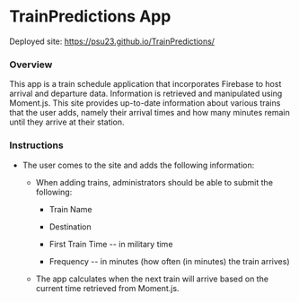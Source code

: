 # TrainPredictions App

Deployed site: https://psu23.github.io/TrainPredictions/

### Overview

This app is a train schedule application that incorporates Firebase to host arrival and departure data. Information is retrieved and manipulated using Moment.js. This site provides up-to-date information about various trains that the user adds, namely their arrival times and how many minutes remain until they arrive at their station.


### Instructions

* The user comes to the site and adds the following information:
  
  * When adding trains, administrators should be able to submit the following:
    
    * Train Name
    
    * Destination 
    
    * First Train Time -- in military time
    
    * Frequency -- in minutes (how often (in minutes) the train arrives)
  
  * The app calculates when the next train will arrive based on the current time retrieved from Moment.js.
